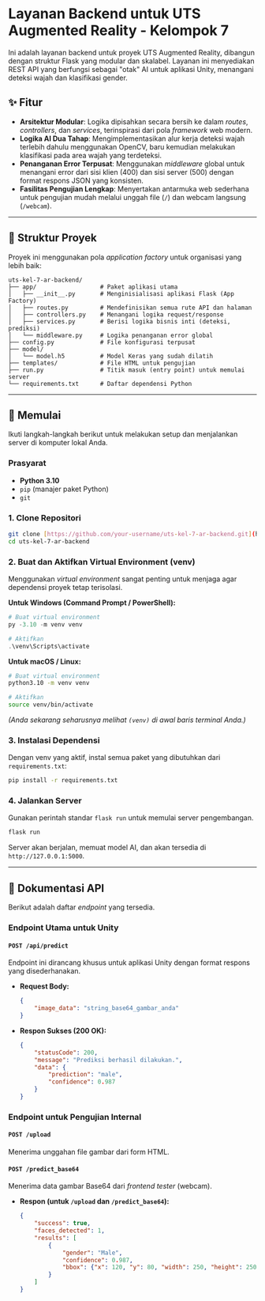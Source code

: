# Layanan Backend untuk UTS Augmented Reality - Kelompok 7

Ini adalah layanan backend untuk proyek UTS Augmented Reality, dibangun dengan struktur Flask yang modular dan skalabel. Layanan ini menyediakan REST API yang berfungsi sebagai "otak" AI untuk aplikasi Unity, menangani deteksi wajah dan klasifikasi gender.

## ✨ Fitur

* **Arsitektur Modular**: Logika dipisahkan secara bersih ke dalam *routes*, *controllers*, dan *services*, terinspirasi dari pola *framework* web modern.
* **Logika AI Dua Tahap**: Mengimplementasikan alur kerja deteksi wajah terlebih dahulu menggunakan OpenCV, baru kemudian melakukan klasifikasi pada area wajah yang terdeteksi.
* **Penanganan Error Terpusat**: Menggunakan *middleware* global untuk menangani error dari sisi klien (400) dan sisi server (500) dengan format respons JSON yang konsisten.
* **Fasilitas Pengujian Lengkap**: Menyertakan antarmuka web sederhana untuk pengujian mudah melalui unggah file (`/`) dan webcam langsung (`/webcam`).

---

## 📂 Struktur Proyek

Proyek ini menggunakan pola *application factory* untuk organisasi yang lebih baik:

```
uts-kel-7-ar-backend/
├── app/                  # Paket aplikasi utama
│   ├── __init__.py       # Menginisialisasi aplikasi Flask (App Factory)
│   ├── routes.py         # Mendefinisikan semua rute API dan halaman
│   ├── controllers.py    # Menangani logika request/response
│   ├── services.py       # Berisi logika bisnis inti (deteksi, prediksi)
│   └── middleware.py     # Logika penanganan error global
├── config.py             # File konfigurasi terpusat
├── model/
│   └── model.h5          # Model Keras yang sudah dilatih
├── templates/            # File HTML untuk pengujian
├── run.py                # Titik masuk (entry point) untuk memulai server
└── requirements.txt      # Daftar dependensi Python
```

---

## 🚀 Memulai

Ikuti langkah-langkah berikut untuk melakukan setup dan menjalankan server di komputer lokal Anda.

### Prasyarat

* **Python 3.10**
* `pip` (manajer paket Python)
* `git`

### 1. Clone Repositori
```bash
git clone [https://github.com/your-username/uts-kel-7-ar-backend.git](https://github.com/your-username/uts-kel-7-ar-backend.git)
cd uts-kel-7-ar-backend
```

### 2. Buat dan Aktifkan Virtual Environment (venv)

Menggunakan *virtual environment* sangat penting untuk menjaga agar dependensi proyek tetap terisolasi.

**Untuk Windows (Command Prompt / PowerShell):**
```powershell
# Buat virtual environment
py -3.10 -m venv venv

# Aktifkan
.\venv\Scripts\activate
```

**Untuk macOS / Linux:**
```bash
# Buat virtual environment
python3.10 -m venv venv

# Aktifkan
source venv/bin/activate
```
*(Anda sekarang seharusnya melihat `(venv)` di awal baris terminal Anda.)*

### 3. Instalasi Dependensi
Dengan venv yang aktif, instal semua paket yang dibutuhkan dari `requirements.txt`:
```bash
pip install -r requirements.txt
```

### 4. Jalankan Server
Gunakan perintah standar `flask run` untuk memulai server pengembangan.
```bash
flask run
```
Server akan berjalan, memuat model AI, dan akan tersedia di `http://127.0.0.1:5000`.

---

## 🧪 Dokumentasi API

Berikut adalah daftar *endpoint* yang tersedia.

### Endpoint Utama untuk Unity

#### `POST /api/predict`
Endpoint ini dirancang khusus untuk aplikasi Unity dengan format respons yang disederhanakan.

* **Request Body:**
    ```json
    {
        "image_data": "string_base64_gambar_anda"
    }
    ```
* **Respon Sukses (200 OK):**
    ```json
    {
        "statusCode": 200,
        "message": "Prediksi berhasil dilakukan.",
        "data": {
            "prediction": "male",
            "confidence": 0.987
        }
    }
    ```

### Endpoint untuk Pengujian Internal

#### `POST /upload`
Menerima unggahan file gambar dari form HTML.

#### `POST /predict_base64`
Menerima data gambar Base64 dari *frontend tester* (webcam).

* **Respon (untuk `/upload` dan `/predict_base64`):**
    ```json
    {
        "success": true,
        "faces_detected": 1,
        "results": [
            {
                "gender": "Male",
                "confidence": 0.987,
                "bbox": {"x": 120, "y": 80, "width": 250, "height": 250}
            }
        ]
    }
    ```